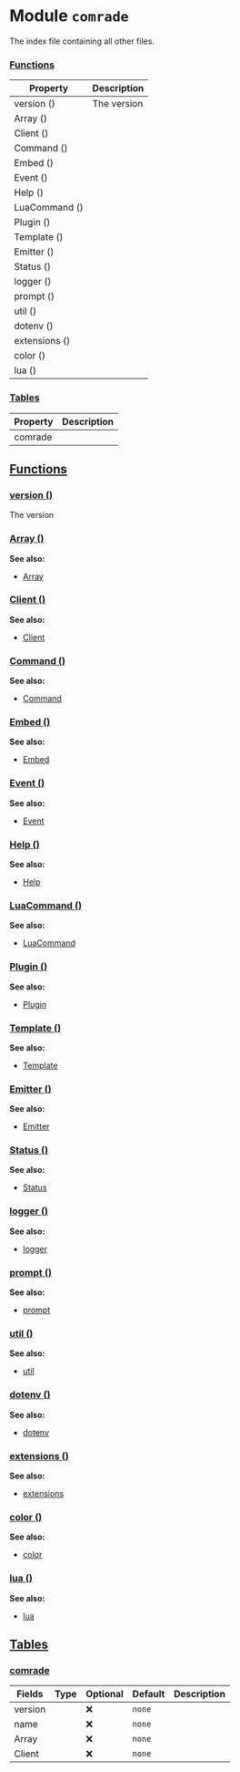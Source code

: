 
# Module `comrade`
The index file containing all other files.









### [Functions](#Functions)
| Property | Description |
| -------- | ----------- |
| version () | The version |
| Array () |    |
| Client () |    |
| Command () |    |
| Embed () |    |
| Event () |    |
| Help () |    |
| LuaCommand () |    |
| Plugin () |    |
| Template () |    |
| Emitter () |    |
| Status () |    |
| logger () |    |
| prompt () |    |
| util () |    |
| dotenv () |    |
| extensions () |    |
| color () |    |
| lua () |    |

### [Tables](#Tables)
| Property | Description |
| -------- | ----------- |
| comrade |    |



## [Functions](#Functions)

### [version ()](#version)
The version










### [Array ()](#Array)







**See also:**

* [Array](../modules/comrade.md#Array)






### [Client ()](#Client)







**See also:**

* [Client](../modules/comrade.md#Client)






### [Command ()](#Command)







**See also:**

* [Command](../modules/comrade.md#Command)






### [Embed ()](#Embed)







**See also:**

* [Embed](../modules/comrade.md#Embed)






### [Event ()](#Event)







**See also:**

* [Event](../modules/comrade.md#Event)






### [Help ()](#Help)







**See also:**

* [Help](../modules/comrade.md#Help)






### [LuaCommand ()](#LuaCommand)







**See also:**

* [LuaCommand](../modules/comrade.md#LuaCommand)






### [Plugin ()](#Plugin)







**See also:**

* [Plugin](../modules/comrade.md#Plugin)






### [Template ()](#Template)







**See also:**

* [Template](../classes/Template.md#)






### [Emitter ()](#Emitter)







**See also:**

* [Emitter](../modules/comrade.md#Emitter)






### [Status ()](#Status)







**See also:**

* [Status](../modules/comrade.md#Status)






### [logger ()](#logger)







**See also:**

* [logger](../modules/logger.md#)






### [prompt ()](#prompt)







**See also:**

* [prompt](../classes/prompt.md#)






### [util ()](#util)







**See also:**

* [util](../modules/util.md#)






### [dotenv ()](#dotenv)







**See also:**

* [dotenv](../modules/dotenv.md#)






### [extensions ()](#extensions)







**See also:**

* [extensions](../modules/comrade.md#extensions)






### [color ()](#color)







**See also:**

* [color](../modules/comrade.md#color)






### [lua ()](#lua)







**See also:**

* [lua](../modules/lua.md#)






## [Tables](#Tables)

### [comrade](#comrade)




| Fields | Type | Optional | Default | Description |
| --------------- | ---- | -------- | ------- | ----------- |
| version |  | ❌ | `none` |      |
| name |  | ❌ | `none` |      |
| Array |  | ❌ | `none` |      |
| Client |  | ❌ | `none` |      |












